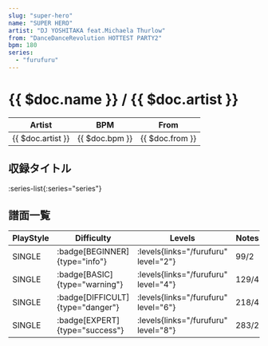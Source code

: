```yaml
---
slug: "super-hero"
name: "SUPER HERO"
artist: "DJ YOSHITAKA feat.Michaela Thurlow"
from: "DanceDanceRevolution HOTTEST PARTY2"
bpm: 180
series:
  - "furufuru"
---
```


# {{ $doc.name }} / {{ $doc.artist }}

|Artist|BPM|From|
|------|---|----|
|{{ $doc.artist }}|{{ $doc.bpm }}|{{ $doc.from }}|

## 収録タイトル

:series-list{:series="series"}

## 譜面一覧

|PlayStyle|Difficulty|Levels|Notes|Movie|
|---------|----------|------|-----|-----|
|SINGLE| :badge[BEGINNER]{type="info"}| :levels{links="/furufuru" level="2"}|99/2||
|SINGLE| :badge[BASIC]{type="warning"}| :levels{links="/furufuru" level="4"}|129/4||
|SINGLE| :badge[DIFFICULT]{type="danger"}| :levels{links="/furufuru" level="6"}|218/4||
|SINGLE| :badge[EXPERT]{type="success"}| :levels{links="/furufuru" level="8"}|283/2||
